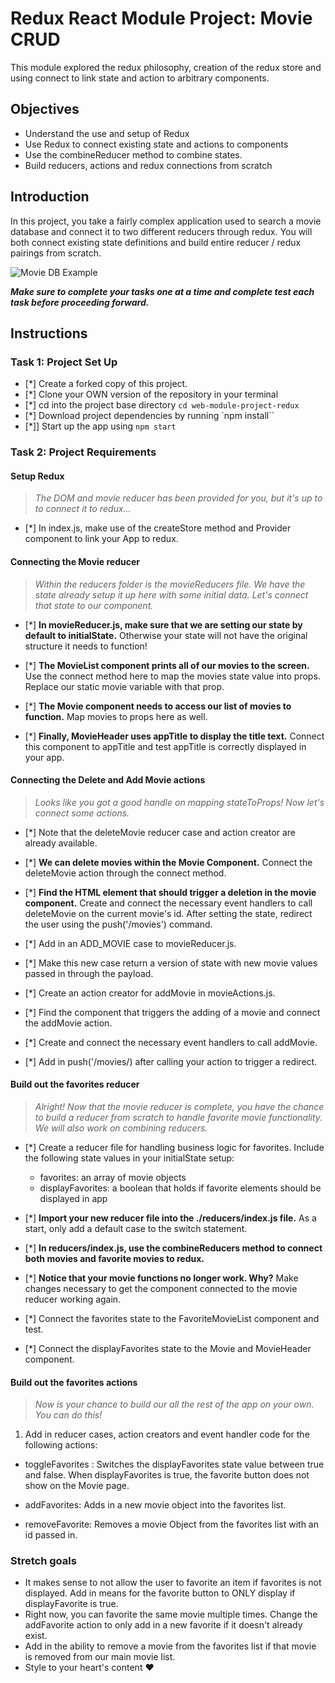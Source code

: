 # Redux React Module Project: Movie CRUD

This module explored the redux philosophy, creation of the redux store and using connect to link state and action to arbitrary components.

## Objectives
- Understand the use and setup of Redux
- Use Redux to connect existing state and actions to components
- Use the combineReducer method to combine states.
- Build reducers, actions and redux connections from scratch

## Introduction
In this project, you take a fairly complex application used to search a movie database and connect it to two different reducers through redux. You will both connect existing state definitions and build entire reducer / redux pairings from scratch.

![Movie DB Example](project-goals.gif)

***Make sure to complete your tasks one at a time and complete test each task before proceeding forward.***

## Instructions
### Task 1: Project Set Up
* [*] Create a forked copy of this project.
* [*] Clone your OWN version of the repository in your terminal
* [*] cd into the project base directory `cd web-module-project-redux`
* [*] Download project dependencies by running `npm install``
* [*]] Start up the app using `npm start`

### Task 2: Project Requirements
#### Setup Redux
> *The DOM and movie reducer has been provided for you, but it's up to to connect it to redux...*

* [*] In index.js, make use of the createStore method and Provider component to link your App to redux.

#### Connecting the Movie reducer
> *Within the reducers folder is the movieReducers file. We have the state already setup it up here with some initial data. Let's connect that state to our component.*

* [*] **In movieReducer.js, make sure that we are setting our state by default to initialState.** Otherwise your state will not have the original structure it needs to function!

* [*] **The MovieList component prints all of our movies to the screen.** Use the connect method here to map the movies state value into props. Replace our static movie variable with that prop.

* [*] **The Movie component needs to access our list of movies to function.** Map movies to props here as well.

* [*] **Finally, MovieHeader uses appTitle to display the title text.** Connect this component to appTitle and test appTitle is correctly displayed in your app.


#### Connecting the Delete and Add Movie actions
> *Looks like you got a good handle on mapping stateToProps! Now let's connect some actions.*

* [*] Note that the deleteMovie reducer case and action creator are already available.

* [*] **We can delete movies within the Movie Component.** Connect the deleteMovie action through the connect method.

* [*] **Find the HTML element that should trigger a deletion in the movie component.** Create and connect the necessary event handlers to call deleteMovie on the current movie's id. After setting the state, redirect the user using the push('/movies') command.

* [*] Add in an ADD_MOVIE case to movieReducer.js.
* [*] Make this new case return a version of state with new movie values passed in through the payload.
* [*] Create an action creator for addMovie in movieActions.js.
* [*] Find the component that triggers the adding of a movie and connect the addMovie action.
* [*] Create and connect the necessary event handlers to call addMovie.
* [*] Add in push('/movies/) after calling your action to trigger a redirect.

#### Build out the favorites reducer
> *Alright! Now that the movie reducer is complete, you have the chance to build a reducer from scratch to handle favorite movie functionality. We will also work on combining reducers.*

* [*] Create a reducer file for handling business logic for favorites. Include the following state values in your initialState setup:
  -  favorites: an array of movie objects
  -  displayFavorites: a boolean that holds if favorite elements should be displayed in app

* [*] **Import your new reducer file into the ./reducers/index.js file.** As a start, only add a default case to the switch statement.

* [*] **In reducers/index.js, use the combineReducers method to connect both movies and favorite movies to redux.**

* [*] **Notice that your movie functions no longer work. Why?** Make changes necessary to get the component connected to the movie reducer working again.

* [*] Connect the favorites state to the FavoriteMovieList component and test.

* [*] Connect the displayFavorites state to the Movie and MovieHeader component.

#### Build out the favorites actions
> *Now is your chance to build our all the rest of the app on your own. You can do this!*

1. Add in reducer cases, action creators and event handler code for the following actions:
  - toggleFavorites : Switches the displayFavorites state value between true and false. When displayFavorites is true, the favorite button does not show on the Movie page.
  
  - addFavorites: Adds in a new movie object into the favorites list.
  - removeFavorite: Removes a movie Object from the favorites list with an id passed in.

### Stretch goals
- It makes sense to not allow the user to favorite an item if favorites is not displayed. Add in means for the favorite button to ONLY display if displayFavorite is true.
- Right now, you can favorite the same movie multiple times. Change the addFavorite action to only add in a new favorite if it doesn't already exist.
- Add in the ability to remove a movie from the favorites list if that movie is removed from our main movie list.
- Style to your heart's content ❤️

